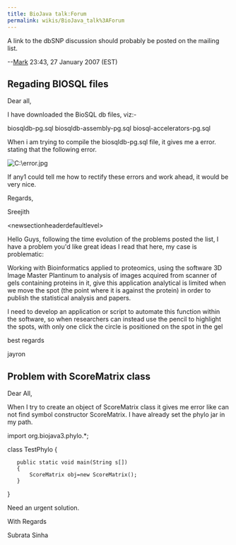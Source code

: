 ```yaml
---
title: BioJava talk:Forum
permalink: wikis/BioJava_talk%3AForum
---
```


A link to the dbSNP discussion should probably be posted on the mailing
list.

--[Mark](User:Mark "wikilink") 23:43, 27 January 2007 (EST)

Regading BIOSQL files
---------------------

Dear all,

I have downloaded the BioSQL db files, viz:-

biosqldb-pg.sql biosqldb-assembly-pg.sql biosql-accelerators-pg.sql

When i am trying to compile the biosqldb-pg.sql file, it gives me a
error. stating that the following error.

![](C:\error.jpg "C:\error.jpg")

If any1 could tell me how to rectify these errors and work ahead, it
would be very nice.

Regards,

Sreejith

\<newsectionheaderdefaultlevel\>

Hello Guys, following the time evolution of the problems posted the
list, I have a problem you'd like great ideas I read that here, my case
is problematic:

Working with Bioinformatics applied to proteomics, using the software 3D
Image Master Plantinum to analysis of images acquired from scanner of
gels containing proteins in it, give this application analytical is
limited when we move the spot (the point where it is against the
protein) in order to publish the statistical analysis and papers.

I need to develop an application or script to automate this function
within the software, so when researchers can instead use the pencil to
highlight the spots, with only one click the circle is positioned on the
spot in the gel

best regards

jayron

Problem with ScoreMatrix class
------------------------------

Dear All,

When I try to create an object of ScoreMatrix class it gives me error
like can not find symbol constructor ScoreMatrix. I have already set the
phylo jar in my path.

import org.biojava3.phylo.\*;

class TestPhylo {

`   public static void main(String s[])`  
`   {`  
`       ScoreMatrix obj=new ScoreMatrix();`  
`   }`

}

Need an urgent solution.

With Regards

Subrata Sinha
